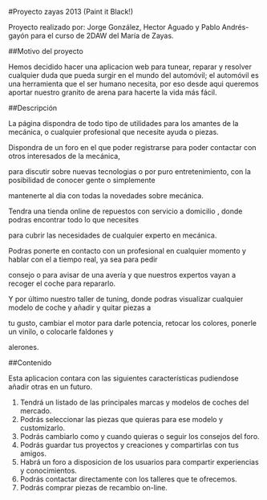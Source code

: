 #Proyecto zayas 2013 (Paint it Black!)

Proyecto realizado por: Jorge González, Hector Aguado y Pablo Andrés-gayón para el curso de 2DAW del María de Zayas.

##Motivo del proyecto

Hemos decidido hacer una aplicacion web para tunear, reparar y resolver cualquier duda que pueda surgir en el
mundo del automóvil; el automóvil es una herramienta que el ser humano necesita, por eso desde aqui queremos
aportar nuestro granito de arena para hacerte la vida más fácil.

##Descripción

La página dispondra de todo tipo de utilidades para los amantes de la mecánica, o cualquier profesional que necesite ayuda o piezas.

Dispondra de un foro en el que poder registrarse para poder contactar con otros interesados de la mecánica,

para discutir sobre nuevas tecnologias o por puro entretenimiento, con la posibilidad de conocer gente o simplemente

mantenerte al dia con todas la novedades sobre mecánica.

Tendra una tienda online de repuestos con servicio a domicilio , donde podras encontrar todo lo que necesites

para cubrir las necesidades de cualquier experto en mecánica.

Podras ponerte en contacto con un profesional en cualquier momento y hablar con el a tiempo real, ya sea para pedir

consejo o para avisar de una avería y que nuestros expertos vayan a recoger el coche para repararlo.

Y por último nuestro taller de tuning, donde podras visualizar cualquier modelo de coche y añadir y quitar piezas a

tu gusto, cambiar el motor para darle potencia, retocar los colores, ponerle un vinilo, o colocarle faldones y

alerones.

##Contenido

Esta aplicacion contara con las siguientes características pudiendose añadir otras en un futuro.

1. Tendrá un listado de las principales marcas y modelos de coches del mercado.
2. Podrás seleccionar las piezas que quieras para ese modelo y customizarlo.
3. Podrás cambiarlo como y cuando quieras o seguir los consejos del foro.
4. Podrás guardar tus proyectos y creaciones y compartirlas con tus amigos.
5. Habrá un foro a disposicion de los usuarios para compartir experiencias y conocimientos.
6. Podrás contactar directamente con los talleres que te ofrecemos.
7. Podrás comprar piezas de recambio on-line.






